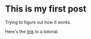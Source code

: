 # This is my first post

Trying to figure out how it works.

Here's the [link](https://chadbaldwin.net/2021/03/14/how-to-build-a-sql-blog.html) to a tutorial.
